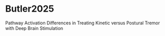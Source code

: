 # Butler2025
Pathway Activation Differences in Treating Kinetic versus Postural Tremor with Deep Brain Stimulation
